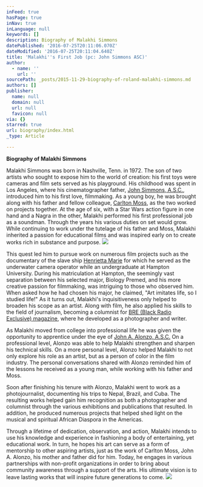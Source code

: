 ```yaml
---
inFeed: true
hasPage: true
inNav: true
inLanguage: null
keywords: []
description: Biography of Malakhi Simmons
datePublished: '2016-07-25T20:11:06.070Z'
dateModified: '2016-07-25T20:11:04.640Z'
title: 'Malakhi''s First Job (pc: John Simmons ASC)'
author:
  - name: ''
    url: ''
sourcePath: _posts/2015-11-29-biography-of-roland-malakhi-simmons.md
authors: []
publisher:
  name: null
  domain: null
  url: null
  favicon: null
via: {}
starred: true
url: biography/index.html
_type: Article

---
```

**Biography of Malakhi Simmons**

Malakhi Simmons was born in Nashville, Tenn. in 1972\. The son of two artists who sought to expose him to the world of creation: his first toys were cameras and film sets served as his playground. His childhood was spent in Los Angeles, where his cinematographer father, [John Simmons, A.S.C.][0], introduced him to his first love, filmmaking. As a young boy, he was brought along with his father and fellow colleague, [Carlton Moss][1], as the two worked on projects together. At the age of six, with a Star Wars action figure in one hand and a Nagra in the other, Malakhi performed his first professional job as a soundman. Through the years his various duties on set would grow. While continuing to work under the tutelage of his father and Moss, Malakhi inherited a passion for educational films and was inspired early on to create works rich in substance and purpose. ![](https://the-grid-user-content.s3-us-west-2.amazonaws.com/9cb474e4-df91-4a45-abb4-ebfd0fc6b892.jpg)

This quest led him to pursue work on numerous film projects such as the documentary of the slave ship [Henrietta Marie][2] for which he served as the underwater camera operator while an undergraduate at Hampton University. During his matriculation at Hampton, the seemingly vast separation between his selected major, Biology Premed, and his more creative passion for filmmaking, was intriguing to those who observed him. When asked how he had chosen his major, he claimed, "Art imitates life, so I studied life!" As it turns out, Malakhi's inquisitiveness only helped to broaden his scope as an artist. Along with film, he also applied his skills to the field of journalism, becoming a columnist for [BRE (Black Radio Exclusive) magazine][3], where he developed as a photographer and writer.

As Malakhi moved from college into professional life he was given the opportunity to apprentice under the eye of [John A. Alonzo, A.S.C.][4] On a professional level, Alonzo was able to help Malakhi strengthen and sharpen his technical skills. On a more personal level, Alonzo helped Malakhi to not only explore his role as an artist, but as a person of color in the film industry. The personal conversations shared with Alonzo reminded him of the lessons he received as a young man, while working with his father and Moss.

Soon after finishing his tenure with Alonzo, Malakhi went to work as a photojournalist, documenting his trips to Nepal, Brazil, and Cuba. The resulting works helped gain him recognition as both a photographer and columnist through the various exhibitions and publications that resulted. In addition, he produced numerous projects that helped shed light on the musical and spiritual African Diaspora in the Americas.

Through a lifetime of dedication, observation, and action, Malakhi intends to use his knowledge and experience in fashioning a body of entertaining, yet educational work. In turn, he hopes his art can serve as a form of mentorship to other aspiring artists, just as the work of Carlton Moss, John A. Alonzo, his mother and father did for him. Today, he engages in various partnerships with non-profit organizations in order to bring about community awareness through a support of the arts. His ultimate vision is to leave lasting works that will inspire future generations to come.
![](https://s3-us-west-2.amazonaws.com/the-grid-img/p/6306b6fb88551553077ef3cf26ab7169ab7d3d4c.jpg)

[0]: http://www.theasc.com/magazine/jan06/closeup/index.html
[1]: https://en.wikipedia.org/wiki/Carlton_Moss
[2]: http://articles.dailypress.com/1994-03-06/news/9403060103_1_henrietta-marie-slave-ship-treasure-hunter-mel-fisher
[3]: http://www.bremagazine.com/
[4]: https://en.wikipedia.org/wiki/John_A._Alonzo